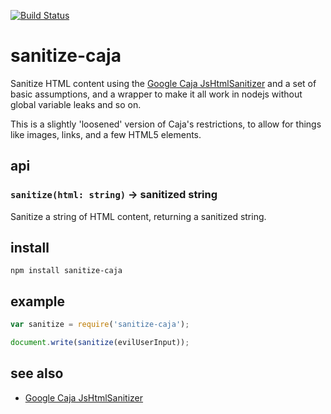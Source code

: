 [![Build Status](https://secure.travis-ci.org/mapbox/sanitize-caja.png?branch=master)](http://travis-ci.org/mapbox/sanitize-caja)

# sanitize-caja

Sanitize HTML content using the [Google Caja JsHtmlSanitizer](https://code.google.com/p/google-caja/wiki/JsHtmlSanitizer)
and a set of basic assumptions, and a wrapper to make it all work in nodejs
without global variable leaks and so on.

This is a slightly 'loosened' version of Caja's restrictions, to allow for
things like images, links, and a few HTML5 elements.

## api

### `sanitize(html: string)` -> sanitized string

Sanitize a string of HTML content, returning a sanitized string.

## install

    npm install sanitize-caja

## example

```js
var sanitize = require('sanitize-caja');

document.write(sanitize(evilUserInput));
```

## see also

* [Google Caja JsHtmlSanitizer](https://code.google.com/p/google-caja/wiki/JsHtmlSanitizer)
